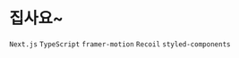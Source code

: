 # 집사요~

```Next.js``` ```TypeScript``` ```framer-motion``` ```Recoil```   ```styled-components```  
